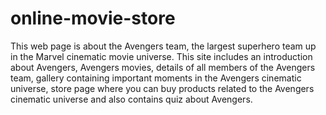 # online-movie-store
This web page is about the Avengers team, the largest superhero team up in the Marvel cinematic movie universe.
This site includes an introduction about Avengers, Avengers movies, details of all members of the Avengers team, gallery containing important moments in the Avengers cinematic universe, store page where you can buy products related to the Avengers cinematic universe and also contains quiz about Avengers.
